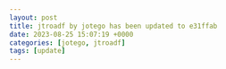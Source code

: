 ```yaml
---
layout: post
title: jtroadf by jotego has been updated to e31ffab
date: 2023-08-25 15:07:19 +0000
categories: [jotego, jtroadf]
tags: [update]
---
```


